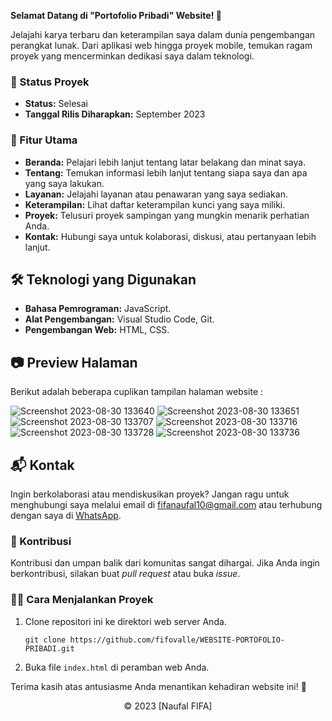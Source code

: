 **Selamat Datang di "Portofolio Pribadi" Website! 🚀**

Jelajahi karya terbaru dan keterampilan saya dalam dunia pengembangan perangkat lunak. Dari aplikasi web hingga proyek mobile, temukan ragam proyek yang mencerminkan dedikasi saya dalam teknologi.

### 🚧 Status Proyek

- **Status:** Selesai
- **Tanggal Rilis Diharapkan:** September 2023

### 🚀 Fitur Utama

- **Beranda:** Pelajari lebih lanjut tentang latar belakang dan minat saya.
- **Tentang:** Temukan informasi lebih lanjut tentang siapa saya dan apa yang saya lakukan.
- **Layanan:** Jelajahi layanan atau penawaran yang saya sediakan.
- **Keterampilan:** Lihat daftar keterampilan kunci yang saya miliki.
- **Proyek:** Telusuri proyek sampingan yang mungkin menarik perhatian Anda.
- **Kontak:** Hubungi saya untuk kolaborasi, diskusi, atau pertanyaan lebih lanjut.

## 🛠️ Teknologi yang Digunakan

- **Bahasa Pemrograman:** JavaScript.
- **Alat Pengembangan:** Visual Studio Code, Git.
- **Pengembangan Web:** HTML, CSS.

## 📷 Preview Halaman

Berikut adalah beberapa cuplikan tampilan halaman website :

![Screenshot 2023-08-30 133640](https://github.com/fifovalle/WEBSITE-PORTOFOLIO-PRIBADI/assets/90078068/69d7a7f7-4295-4ff1-8ebb-01ab11a28143)
![Screenshot 2023-08-30 133651](https://github.com/fifovalle/WEBSITE-PORTOFOLIO-PRIBADI/assets/90078068/a17d0897-1278-4e90-9403-59da60896ca2)
![Screenshot 2023-08-30 133707](https://github.com/fifovalle/WEBSITE-PORTOFOLIO-PRIBADI/assets/90078068/0b37f2dd-6ae0-40f1-8570-e10f007e7c9b)
![Screenshot 2023-08-30 133716](https://github.com/fifovalle/WEBSITE-PORTOFOLIO-PRIBADI/assets/90078068/933ced45-d721-4437-bc5a-4d73bac06ece)
![Screenshot 2023-08-30 133728](https://github.com/fifovalle/WEBSITE-PORTOFOLIO-PRIBADI/assets/90078068/b270d03a-b110-4d10-b4dd-be513df7c61c)
![Screenshot 2023-08-30 133736](https://github.com/fifovalle/WEBSITE-PORTOFOLIO-PRIBADI/assets/90078068/9c59484e-2d8e-4952-b8b9-2e3baf9b8ea3)

## 📬 Kontak

Ingin berkolaborasi atau mendiskusikan proyek? Jangan ragu untuk menghubungi saya melalui email di [fifanaufal10@gmail.com](mailto:fifanaufal10@gmail.com) atau terhubung dengan saya di [WhatsApp](https://wa.me/+6281223652490).

### 🙏 Kontribusi

Kontribusi dan umpan balik dari komunitas sangat dihargai. Jika Anda ingin berkontribusi, silakan buat _pull request_ atau buka _issue_.

### 👨‍💻 Cara Menjalankan Proyek

1. Clone repositori ini ke direktori web server Anda.

   ```
   git clone https://github.com/fifovalle/WEBSITE-PORTOFOLIO-PRIBADI.git
   ```
   
2. Buka file `index.html` di peramban web Anda.

Terima kasih atas antusiasme Anda menantikan kehadiran website ini! 🙌

<div align="center">
  &copy; 2023 [Naufal FIFA]
</div>
